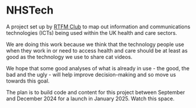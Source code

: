 # NHSTech

A project set up by [RTFM Club](https://rtfmclub.com/) to map out information and communications technologies (ICTs) being used within the UK health and care sectors.

We are doing this work because we think that the technology people use when they work in or need to access health and care should be at least as good as the technology we use to share cat videos.  

We hope that some good analyses of what is already in use - the good, the bad and the ugly - will help improve decision-making and so move us towards this goal.

The plan is to build code and content for this project between September and December 2024 for a launch in January 2025. Watch this space.
